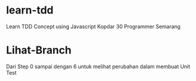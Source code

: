 # learn-tdd
Learn TDD Concept using Javascript Kopdar 30 Programmer Semarang

# Lihat-Branch 
Dari Step 0 sampai dengan 6 untuk melihat perubahan dalam membuat Unit Test

